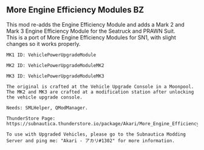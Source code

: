 ## More Engine Efficiency Modules BZ

This mod re-adds the Engine Efficiency Module and adds a Mark 2 and Mark 3 Engine Efficiency Module for the Seatruck and PRAWN Suit.<br>
This is a port of More Engine Efficiency Modules for SN1, with slight changes so it works properly.
    
    MK1 ID: VehiclePowerUpgradeModule

    MK2 ID: VehiclePowerUpgradeModuleMK2
    
    MK3 ID: VehiclePowerUpgradeModuleMK3

    The original is crafted at the Vehicle Upgrade Console in a Moonpool.
    The MK2 and MK3 are crafted at a modification station after unlocking the vehicle upgrade console.
    
    Needs: SMLHelper, QModManager.
    
    ThunderStore Page: https://subnautica.thunderstore.io/package/Akari/More_Engine_Efficiency_Modules_BZ/
    
    To use with Upgraded Vehicles, please go to the Subnautica Modding Server and ping me: "Akari - アカリ#1302" for more information.
